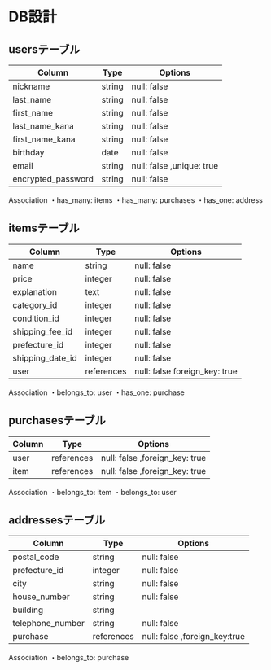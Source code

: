# DB設計

## usersテーブル

| Column            | Type   |  Options                 |
| ------------------|--------|--------------------------|
| nickname          | string | null: false              |
| last_name         | string | null: false              |
| first_name        | string | null: false              |
| last_name_kana    | string | null: false              |
| first_name_kana   | string | null: false              |
| birthday          | date   | null: false              |
| email             | string | null: false ,unique: true|
| encrypted_password| string | null: false              |

Association
・has_many: items
・has_many: purchases
・has_one: address

## itemsテーブル

| Column          | Type      |  Options                     |
| ----------------|-----------|------------------------------|     
| name            | string    | null: false                  |
| price           | integer   | null: false                  |
| explanation     | text      | null: false                  |
| category_id     | integer   | null: false                  |
| condition_id    | integer   | null: false                  |
| shipping_fee_id | integer   | null: false                  |
| prefecture_id   | integer   | null: false                  |
| shipping_date_id| integer   | null: false                  |    
| user            | references| null: false foreign_key: true|    
Association
・belongs_to: user
・has_one: purchase

## purchasesテーブル

| Column       |    Type    |         Options                |
| -------------|------------|--------------------------------|
| user         | references | null: false  ,foreign_key: true|
| item         | references | null: false  ,foreign_key: true|

Association
・belongs_to: item
・belongs_to: user

## addressesテーブル

| Column          | Type       |  Options                      |
| ----------------|------------|-------------------------------|
| postal_code     | string     | null: false                   |
| prefecture_id   | integer    | null: false                   |
| city            | string     | null: false                   |
| house_number    | string     | null: false                   |
| building        | string     |                               |
| telephone_number| string     | null: false                   |
| purchase        | references | null: false  ,foreign_key:true|
    
Association
・belongs_to: purchase

